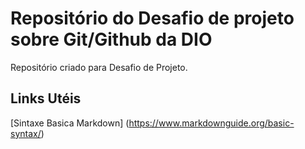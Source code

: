 # Repositório do Desafio de projeto sobre Git/Github da DIO
Repositório criado para Desafio de Projeto.

## Links Utéis
[Sintaxe Basica Markdown] (https://www.markdownguide.org/basic-syntax/)
